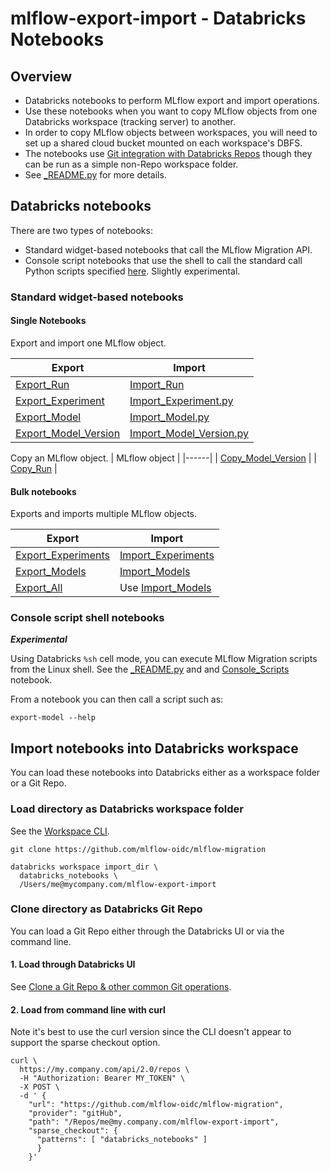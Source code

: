 # mlflow-export-import - Databricks Notebooks 


## Overview

* Databricks notebooks to perform MLflow export and import operations.
* Use these notebooks when you want to copy MLflow objects from one Databricks workspace (tracking server) to another.
* In order to copy MLflow objects between workspaces, you will need to set up a shared cloud bucket mounted on each workspace's DBFS.
* The notebooks use [Git integration with Databricks Repos](https://docs.databricks.com/repos/index.html) though they can be run as a simple non-Repo workspace folder.
* See [_README.py](_README.py) for more details.

## Databricks notebooks

There are two types of notebooks:
* Standard widget-based notebooks that call the MLflow Migration API.
* Console script notebooks that use the shell to call the standard call Python scripts specified [here](https://github.com/mlflow-oidc/mlflow-migration/blob/master/setup.py#L35). Slightly experimental.

### Standard widget-based notebooks

#### Single Notebooks

Export and import one MLflow object.

| Export | Import |
|----------|----------|
| [Export_Run](single/Export_Run.py) | [Import_Run](single/Import_Run.py) |
| [Export_Experiment](single/Export_Experiment.py) | [Import_Experiment.py](single/Import_Experiment.py) |
| [Export_Model](single/Export_Model.py) | [Import_Model.py](single/Import_Model.py) |
| [Export_Model_Version](single/Export_Model_Version.py) | [Import_Model_Version.py](single/Import_Model_Version.py) |

Copy an MLflow object.
| MLflow object |
|------|
| [Copy_Model_Version](copy/Copy_Model_Version.py) | 
| [Copy_Run](copy/Copy_Run.py) | 


#### Bulk notebooks

Exports and imports multiple MLflow objects.

| Export | Import |
| ---- | ---- |
| [Export_Experiments](bulk/Export_Experiments.py) | [Import_Experiments](bulk/Import_Experiments.py) |
| [Export_Models](bulk/Export_Models.py) | [Import_Models](bulk/Import_Models.py) |
| [Export_All](bulk/Export_All.py) | Use [Import_Models](bulk/Import_Models.py) |

### Console script shell notebooks

**_Experimental_**

Using Databricks `%sh` cell mode, you can execute MLflow Migration scripts from the Linux shell.
See the [_README.py](scripts/_README.py) and and [Console_Scripts](scripts/Console_Scripts.py) notebook.

From a notebook you can then call a script such as:
```
export-model --help
```

## Import notebooks into Databricks workspace

You can load these notebooks into Databricks either as a workspace folder or a Git Repo.

### Load directory as Databricks workspace folder

See the [Workspace CLI](https://docs.databricks.com/dev-tools/cli/workspace-cli.html).
```
git clone https://github.com/mlflow-oidc/mlflow-migration

databricks workspace import_dir \
  databricks_notebooks \
  /Users/me@mycompany.com/mlflow-export-import
```

### Clone directory as Databricks Git Repo

You can load a Git Repo either through the Databricks UI or via the command line.

#### 1. Load through Databricks UI

See [Clone a Git Repo & other common Git operations](https://docs.databricks.com/repos/git-operations-with-repos.html).

#### 2. Load from command line with curl

Note it's best to use the curl version since the CLI doesn't appear to support the sparse checkout option.

```
curl \
  https://my.company.com/api/2.0/repos \
  -H "Authorization: Bearer MY_TOKEN" \
  -X POST \
  -d ' {
    "url": "https://github.com/mlflow-oidc/mlflow-migration",
    "provider": "gitHub",
    "path": "/Repos/me@my.company.com/mlflow-export-import",
    "sparse_checkout": {
      "patterns": [ "databricks_notebooks" ]
      }
    }'
```

